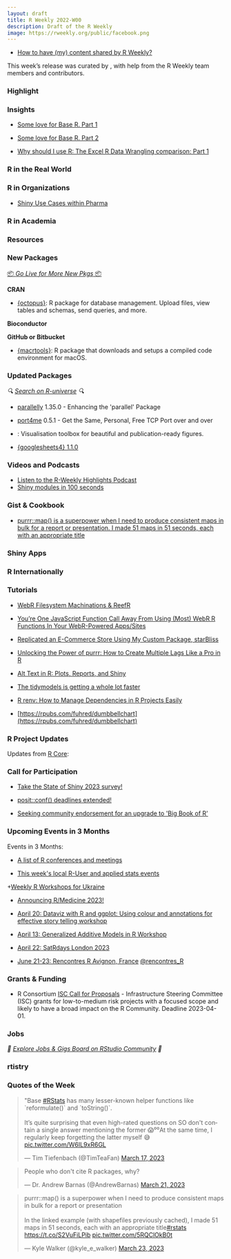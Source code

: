 ```yaml
---
layout: draft
title: R Weekly 2022-W00
description: Draft of the R Weekly
image: https://rweekly.org/public/facebook.png
---
```



+ [How to have (my) content shared by R Weekly?](https://github.com/rweekly/rweekly.org#how-to-have-my-content-shared-by-r-weekly)

This week’s release was curated by [](), with help from the R Weekly team members and contributors.



###  Highlight



### Insights

+ [Some love for Base R. Part 1](https://luis.apiolaza.net/2023/03/18/some-love-for-base-r-part-1/)

+ [Some love for Base R. Part 2](https://luis.apiolaza.net/2023/03/18/some-love-for-base-r-part-2/)

+ [Why should I use R: The Excel R Data Wrangling comparison: Part 1](https://www.jumpingrivers.com/blog/comparing-r-excel-data-wrangling/)

### R in the Real World



###  R in Organizations

+ [Shiny Use Cases within Pharma](https://posit.co/blog/shiny-use-cases-within-pharma/)

###  R in Academia



###  Resources



###  New Packages

<p class="added-hostname"><a href="https://rweekly.org/live" target="_blank" class="externalLink">📦 <i>Go Live for More New Pkgs</i> 📦</a></p>


**CRAN**

+ [{octopus}]("https://medium.com/dev-genius/introducing-octopus-a-database-management-tool-built-with-r-efba560288c8"): R package for database management. Upload files, view tables and schemas, send queries, and more.

**Bioconductor**



**GitHub or Bitbucket**

+ [{macrtools}](https://github.com/coatless-mac/macrtools): R package that downloads and setups a compiled code environment for macOS.

### Updated Packages

<i>🔍 [Search on R-universe](https://r-universe.dev/search/) 🔍</i>

* [parallelly](https://parallelly.futureverse.org/) 1.35.0 - Enhancing the 'parallel' Package

* [port4me](https://cran.r-project.org/package=port4me) 0.5.1 - Get the Same, Personal, Free TCP Port over and over

+ [](https://github.com/easystats/see): Visualisation toolbox for beautiful and publication-ready figures.

+ [{googlesheets4} 1.1.0](https://github.com/tidyverse/googlesheets4/releases/tag/v1.1.0)

###  Videos and Podcasts

* [Listen to the R-Weekly Highlights Podcast](https://rweekly.fireside.fm/)
* [Shiny modules in 100 seconds](https://youtu.be/BufC0agHnzw)

### Gist & Cookbook

+ [purrr::map() is a superpower when I need to produce consistent maps in bulk for a report or presentation. I made 51 maps in 51 seconds, each with an appropriate title](https://gist.github.com/walkerke/eed2d5df8c30beca2075e65b2a7d5dfc)

### Shiny Apps



### R Internationally



###  Tutorials

+ [WebR Filesystem Machinations & ReefR](https://rud.is/b/2023/03/20/webr-filesystem-and-reefr/)

+ [You’re One JavaScript Function Call Away From Using (Most) WebR R Functions In Your WebR-Powered Apps/Sites](https://rud.is/b/2023/03/21/youre-one-javascript-function-call-away-from-using-most-webr-r-functions-in-your-webr-powered-apps-sites/)

+ [Replicated an E-Commerce Store Using My Custom Package, starBliss](https://bensstats.wordpress.com/2023/03/19/robservations-46-starmaps-and-shiny-i-replicated-an-e-commerce-store-using-my-custom-package-starbliss/)

+ [Unlocking the Power of purrr: How to Create Multiple Lags Like a Pro in R](https://typethepipe.com/vizs-and-tips/how-to-create-multiple-lags-in-r/)

+ [Alt Text in R: Plots, Reports, and Shiny](https://www.jumpingrivers.com/blog/accessibility-alt-text-in-r/)

+ [The tidymodels is getting a whole lot faster](https://www.simonpcouch.com/blog/speedups-2023/)

+ [R renv: How to Manage Dependencies in R Projects Easily](https://appsilon.com/renv-how-to-manage-dependencies-in-r/)

+ [https://rpubs.com/fuhred/dumbbellchart](https://rpubs.com/fuhred/dumbbellchart)

<!--<div class="post-more-begin></div><div class="post-more-end"></div>-->

###  R Project Updates

Updates from [R Core](http://developer.r-project.org/blosxom.cgi/R-devel/NEWS):

###  Call for Participation

+ [Take the State of Shiny 2023 survey!](https://docs.google.com/forms/d/e/1FAIpQLScj6CjGKWro_eN0ojwtvRfeB4NDAjukhz_SbULReZGYFWWRXA/viewform)

+ [posit::conf() deadlines extended!](https://posit.co/blog/posit-conf-deadlines-extended/)

+ [Seeking community endorsement for an upgrade to 'Big Book of R'](https://oscarbaruffa.com/bigbookofrupgrade/)

###  Upcoming Events in 3 Months

Events in 3 Months:


+ [A list of R conferences and meetings](https://jumpingrivers.github.io/meetingsR/events.html)

+ [This week's local R-User and applied stats events](https://community.rstudio.com/c/irl)

+[Weekly R Workshops for Ukraine](https://sites.google.com/view/dariia-mykhailyshyna/main/r-workshops-for-ukraine)

+ [Announcing R/Medicine 2023!](https://www.r-consortium.org/blog/2023/03/17/announcing-r-medicine-2023)

+ [April 20: Dataviz with R and ggplot: Using colour and annotations for effective story telling workshop](https://www.r-bloggers.com/2023/03/dataviz-with-r-and-ggplot-using-colour-and-annotations-for-effective-story-telling-workshop/)

+ [April 13: Generalized Additive Models in R Workshop](https://www.r-bloggers.com/2023/03/generalized-additive-models-in-r-workshop/)

+ [April 22: SatRdays London 2023](https://www.jumpingrivers.com/blog/satrdays-london-speakers/)

+ [June 21-23: Rencontres R Avignon, France](https://rr2023.sciencesconf.org) [@rencontres_R](https://twitter.com/rencontres_r)

### Grants & Funding

+ R Consortium [ISC Call for Proposals](https://www.r-consortium.org/all-projects/call-for-proposals) - Infrastructure Steering Committee (ISC) grants for low-to-medium risk projects with a focused scope and likely to have a broad impact on the R Community. Deadline 2023-04-01.


### Jobs

<i>💼 [Explore Jobs & Gigs Board on RStudio Community](https://community.rstudio.com/c/jobs/) 💼</i>

###  rtistry


###  Quotes of the Week

<blockquote class="twitter-tweet"><p lang="en" dir="ltr">&quot;Base <a href="https://twitter.com/hashtag/RStats?src=hash&amp;ref_src=twsrc%5Etfw">#RStats</a> has many lesser-known helper functions like `reformulate()` and `toString()`.<br><br>It’s quite surprising that even high-rated questions on SO don&#39;t contain a single answer mentioning the former 😱⁰⁰At the same time, I regularly keep forgetting the latter myself 😅 <a href="https://t.co/W6IL9xR6GL">pic.twitter.com/W6IL9xR6GL</a></p>&mdash; Tim Tiefenbach (@TimTeaFan) <a href="https://twitter.com/TimTeaFan/status/1636839375672602624?ref_src=twsrc%5Etfw">March 17, 2023</a></blockquote> <script async src="https://platform.twitter.com/widgets.js" charset="utf-8"></script> 

<blockquote class="twitter-tweet"><p lang="en" dir="ltr">People who don&#39;t cite R packages, why?</p>&mdash; Dr. Andrew Barnas (@AndrewBarnas) <a href="https://twitter.com/AndrewBarnas/status/1638256949002371072?ref_src=twsrc%5Etfw">March 21, 2023</a></blockquote> <script async src="https://platform.twitter.com/widgets.js" charset="utf-8"></script> 

<blockquote class="twitter-tweet"><p lang="en" dir="ltr">purrr::map() is a superpower when I need to produce consistent maps in bulk for a report or presentation<br><br>In the linked example (with shapefiles previously cached), I made 51 maps in 51 seconds, each with an appropriate title<a href="https://twitter.com/hashtag/rstats?src=hash&amp;ref_src=twsrc%5Etfw">#rstats</a> <a href="https://t.co/S2VuFiLPib">https://t.co/S2VuFiLPib</a> <a href="https://t.co/5RQClOkB0t">pic.twitter.com/5RQClOkB0t</a></p>&mdash; Kyle Walker (@kyle_e_walker) <a href="https://twitter.com/kyle_e_walker/status/1638995370909880341?ref_src=twsrc%5Etfw">March 23, 2023</a></blockquote> <script async src="https://platform.twitter.com/widgets.js" charset="utf-8"></script> 
